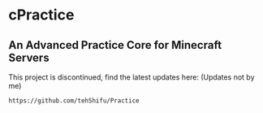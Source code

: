 <h1>cPractice</h1>
<h2>An Advanced Practice Core for Minecraft Servers</h2>

This project is discontinued, find the latest updates here: (Updates not by me)
```
https://github.com/tehShifu/Practice
````
